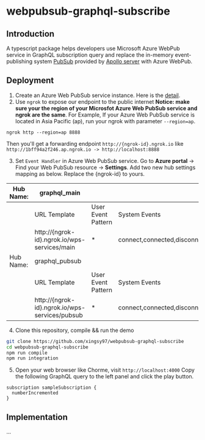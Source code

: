 # webpubsub-graphql-subscribe

## Introduction
A typescript package helps developers use Microsoft Azure WebPub service in GraphQL subscription query and replace the in-memory event-publishing system [PubSub](https://www.apollographql.com/docs/apollo-server/data/subscriptions/#the-pubsub-class) provided by [Apollo server](https://www.apollographql.com/docs/apollo-server/data/subscriptions/) with Azure WebPub.

## Deployment

1. Create an Azure Web PubSub service instance. Here is the [detail](https://docs.microsoft.com/en-us/azure/azure-web-pubsub/quickstart-serverless?tabs=javascript).
2. Use `ngrok` to expose our endpoint to the public internet
  **Notice: make sure your the region of your Microsfot Azure Web PubSub service and ngrok are the same**. For Example, If your Azure Web PubSub service is located in Asia Pacific (ap), run your ngrok with parameter `--region=ap`.

```
ngrok http --region=ap 8888 
```

Then you'll get a forwarding endpoint `http://{ngrok-id}.ngrok.io` like `http://1bff94a2f246.ap.ngrok.io -> http://localhost:8888`

3. Set `Event Handler` in Azure Web PubSub service. Go to **Azure portal** -> Find your Web PubSub resource -> **Settings**. Add  two new hub settings mapping as below. Replace the {ngrok-id} to yours.

| Hub Name: | graphql_main                                   |                    |                                |
| --------- | ---------------------------------------------- | ------------------ | ------------------------------ |
|           | URL Template                                   | User Event Pattern | System Events                  |
|           | http://{ngrok-id}.ngrok.io/wps-services/main   | *                  | connect,connected,disconnected |
| Hub Name: | graphql_pubsub                                 |                    |                                |
|           | URL Template                                   | User Event Pattern | System Events                  |
|           | http://{ngrok-id}.ngrok.io/wps-services/pubsub | *                  | connect,connected,disconnected |

4. Clone this repository, compile && run the demo

```bash
git clone https://github.com/xingsy97/webpubsub-graphql-subscribe
cd webpubsub-graphql-subscribe
npm run compile
npm run integration
```

5. Open your web browser like Chorme, visit `http://localhost:4000`
Copy the following GraphQL query to the left panel and click the play button.
```gql
subscription sampleSubscription {
  numberIncremented
}
```

## Implementation
...